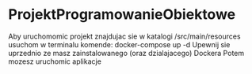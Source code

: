 # ProjektProgramowanieObiektowe

Aby uruchomomic projekt znajdujac sie w katalogi /src/main/resources usuchom w terminalu komende: </b>
docker-compose up -d </b>
Upewnij sie uprzednio ze masz zainstalowanego (oraz dzialajacego) Dockera </b>
Potem mozesz uruchomic aplikacje </b>
